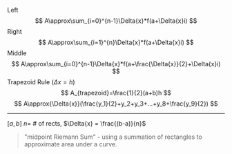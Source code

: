 
Left
$$
A\approx\sum_{i=0}^{n-1}\Delta{x}*f(a+\Delta{x}i)
$$
Right
$$
A\approx\sum_{i=1}^{n}\Delta{x}*f(a+\Delta{x}i)
$$
Middle
$$
A\approx\sum_{i=0}^{n-1}\Delta{x}*f(a+\frac{\Delta{x}}{2}+\Delta{x}i)
$$
Trapezoid Rule   ($\Delta{x}=h$)
$$
A_{trapezoid}=\frac{1}{2}(a+b)h
$$
$$
A\approx{\Delta{x}}(\frac{y_1}{2}+y_2+y_3+...+y_8+\frac{y_9}{2})
$$




---
$[a , b]$
$n =$ # of rects,
$\Delta{x} = \frac{(b-a)}{n}$
> "midpoint Riemann Sum" - using a summation of rectangles to approximate area under a curve.